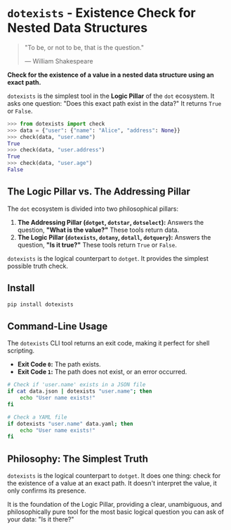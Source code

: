 # `dotexists` - Existence Check for Nested Data Structures

> "To be, or not to be, that is the question."
>
> — William Shakespeare

**Check for the existence of a value in a nested data structure using an exact path.**

`dotexists` is the simplest tool in the **Logic Pillar** of the `dot` ecosystem. It asks one question: "Does this exact path exist in the data?" It returns `True` or `False`.

```python
>>> from dotexists import check
>>> data = {"user": {"name": "Alice", "address": None}}
>>> check(data, "user.name")
True
>>> check(data, "user.address")
True
>>> check(data, "user.age")
False
```

## The Logic Pillar vs. The Addressing Pillar

The `dot` ecosystem is divided into two philosophical pillars:

1.  **The Addressing Pillar (`dotget`, `dotstar`, `dotselect`):** Answers the question, **"What is the value?"** These tools return data.
2.  **The Logic Pillar (`dotexists`, `dotany`, `dotall`, `dotquery`):** Answers the question, **"Is it true?"** These tools return `True` or `False`.

`dotexists` is the logical counterpart to `dotget`. It provides the simplest possible truth check.

## Install

```bash
pip install dotexists
```

## Command-Line Usage

The `dotexists` CLI tool returns an exit code, making it perfect for shell scripting.

-   **Exit Code `0`:** The path exists.
-   **Exit Code `1`:** The path does not exist, or an error occurred.

```bash
# Check if 'user.name' exists in a JSON file
if cat data.json | dotexists "user.name"; then
    echo "User name exists!"
fi

# Check a YAML file
if dotexists "user.name" data.yaml; then
    echo "User name exists!"
fi
```

## Philosophy: The Simplest Truth

`dotexists` is the logical counterpart to `dotget`. It does one thing: check for the existence of a value at an exact path. It doesn't interpret the value, it only confirms its presence.

It is the foundation of the Logic Pillar, providing a clear, unambiguous, and philosophically pure tool for the most basic logical question you can ask of your data: "Is it there?"
